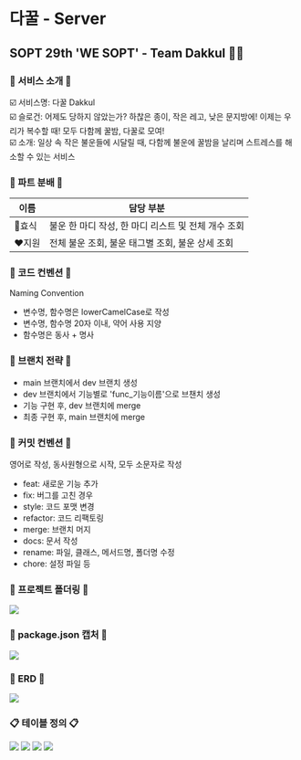 # 다꿀 - Server
## SOPT 29th 'WE SOPT' - Team Dakkul 🌰🔨
   
### 💬 서비스 소개 💬
☑️ 서비스명: 다꿀 Dakkul   
☑️ 슬로건: 어제도 당하지 않았는가? 하찮은 종이, 작은 레고, 낮은 문지방에! 이제는 우리가 복수할 때! 모두 다함께 꿀밤, 다꿀로 모여!   
☑️ 소개: 일상 속 작은 불운들에 시달릴 때, 다함께 불운에 꿀밤을 날리며 스트레스를 해소할 수 있는 서비스   
   
   
### 👦 파트 분배 👧
| 이름   | 담당 부분 |
| ------ | --------- |
| 💙효식  |불운 한 마디 작성, 한 마디 리스트 및 전체 개수 조회|
| ❤️지원 |전체 불운 조회, 불운 태그별 조회, 불운 상세 조회|   
   
   
### 📝 코드 컨벤션 📝   
Naming Convention   
* 변수명, 함수명은 lowerCamelCase로 작성
* 변수명, 함수명 20자 이내, 약어 사용 지양
* 함수명은 동사 + 명사
       
### 🌲 브랜치 전략 🌲   
* main 브랜치에서 dev 브랜치 생성
* dev 브랜치에서 기능별로 'func_기능이름'으로 브챈치 생성
* 기능 구현 후, dev 브랜치에 merge
* 최종 구현 후, main 브랜치에 merge
   
### 📃 커밋 컨벤션 📃   
영어로 작성, 동사원형으로 시작, 모두 소문자로 작성
- feat: 새로운 기능 추가
- fix: 버그를 고친 경우
- style: 코드 포맷 변경
- refactor: 코드 리팩토링
- merge: 브랜치 머지
- docs: 문서 작성
- rename: 파일, 클래스, 메서드명, 폴더명 수정
- chore: 설정 파일 등
   
### 📁 프로젝트 폴더링 📁   
<img src="https://user-images.githubusercontent.com/76513385/142734662-034daa3b-cf39-447f-90fa-b9182d0b1300.png">   
   
### 📑 package.json 캡처 📑   
<img src="https://s3-joint-seminar.s3.ap-northeast-2.amazonaws.com/images/package_json.png">
   
### 📜 ERD 📜    
<img src="https://s3-joint-seminar.s3.ap-northeast-2.amazonaws.com/images/table/ERD.png">
   
### 📋 테이블 정의 📋   
<img src="https://s3-joint-seminar.s3.ap-northeast-2.amazonaws.com/images/table/post.png">   
<img src="https://s3-joint-seminar.s3.ap-northeast-2.amazonaws.com/images/table/comment.png">   
<img src="https://s3-joint-seminar.s3.ap-northeast-2.amazonaws.com/images/table/tag.png">   
<img src="https://s3-joint-seminar.s3.ap-northeast-2.amazonaws.com/images/table/post_tag.png">
